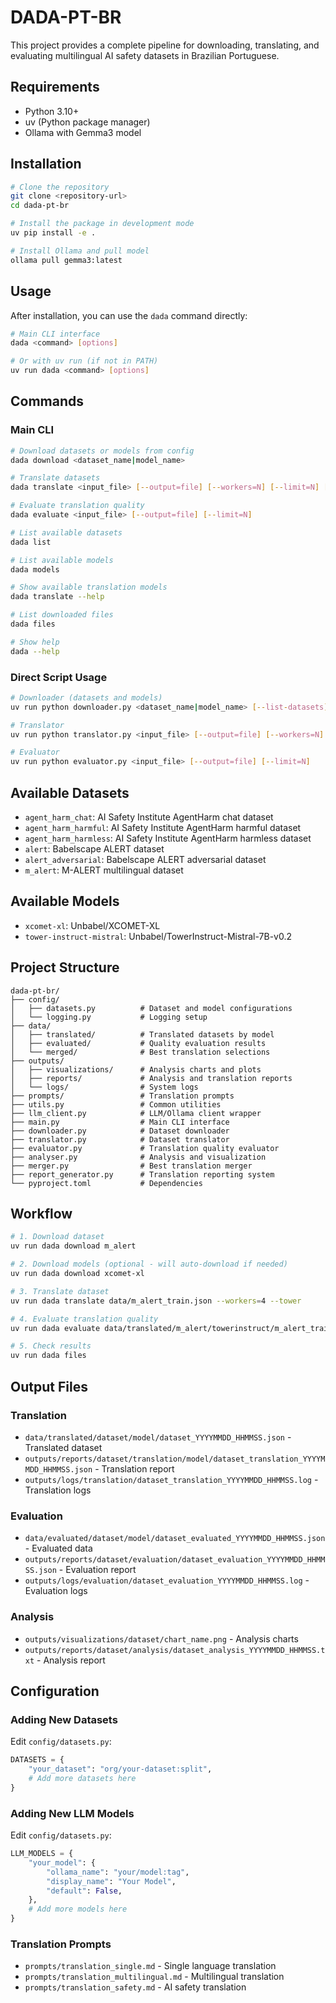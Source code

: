 # DADA-PT-BR

This project provides a complete pipeline for downloading, translating, and evaluating multilingual AI safety datasets in Brazilian Portuguese.

## Requirements

- Python 3.10+
- uv (Python package manager)
- Ollama with Gemma3 model

## Installation

```bash
# Clone the repository
git clone <repository-url>
cd dada-pt-br

# Install the package in development mode
uv pip install -e .

# Install Ollama and pull model
ollama pull gemma3:latest
```

## Usage

After installation, you can use the `dada` command directly:

```bash
# Main CLI interface
dada <command> [options]

# Or with uv run (if not in PATH)
uv run dada <command> [options]
```

## Commands

### Main CLI

```bash
# Download datasets or models from config
dada download <dataset_name|model_name>

# Translate datasets
dada translate <input_file> [--output=file] [--workers=N] [--limit=N] [--model=model_name]

# Evaluate translation quality
dada evaluate <input_file> [--output=file] [--limit=N]

# List available datasets
dada list

# List available models
dada models

# Show available translation models
dada translate --help

# List downloaded files
dada files

# Show help
dada --help
```

### Direct Script Usage

```bash
# Downloader (datasets and models)
uv run python downloader.py <dataset_name|model_name> [--list-datasets] [--list-models]

# Translator
uv run python translator.py <input_file> [--output=file] [--workers=N] [--tower] [--limit=N]

# Evaluator
uv run python evaluator.py <input_file> [--output=file] [--limit=N]
```

## Available Datasets

- `agent_harm_chat`: AI Safety Institute AgentHarm chat dataset
- `agent_harm_harmful`: AI Safety Institute AgentHarm harmful dataset
- `agent_harm_harmless`: AI Safety Institute AgentHarm harmless dataset
- `alert`: Babelscape ALERT dataset
- `alert_adversarial`: Babelscape ALERT adversarial dataset
- `m_alert`: M-ALERT multilingual dataset

## Available Models

- `xcomet-xl`: Unbabel/XCOMET-XL
- `tower-instruct-mistral`: Unbabel/TowerInstruct-Mistral-7B-v0.2

## Project Structure

```
dada-pt-br/
├── config/
│   ├── datasets.py          # Dataset and model configurations
│   └── logging.py           # Logging setup
├── data/
│   ├── translated/          # Translated datasets by model
│   ├── evaluated/           # Quality evaluation results
│   └── merged/              # Best translation selections
├── outputs/
│   ├── visualizations/      # Analysis charts and plots
│   ├── reports/             # Analysis and translation reports
│   └── logs/                # System logs
├── prompts/                 # Translation prompts
├── utils.py                 # Common utilities
├── llm_client.py            # LLM/Ollama client wrapper
├── main.py                  # Main CLI interface
├── downloader.py            # Dataset downloader
├── translator.py            # Dataset translator
├── evaluator.py             # Translation quality evaluator
├── analyser.py              # Analysis and visualization
├── merger.py                # Best translation merger
├── report_generator.py      # Translation reporting system
└── pyproject.toml           # Dependencies
```

## Workflow

```bash
# 1. Download dataset
uv run dada download m_alert

# 2. Download models (optional - will auto-download if needed)
uv run dada download xcomet-xl

# 3. Translate dataset
uv run dada translate data/m_alert_train.json --workers=4 --tower

# 4. Evaluate translation quality
uv run dada evaluate data/translated/m_alert/towerinstruct/m_alert_train_20251006_123456.json

# 5. Check results
uv run dada files
```

## Output Files

### Translation
- `data/translated/dataset/model/dataset_YYYYMMDD_HHMMSS.json` - Translated dataset
- `outputs/reports/dataset/translation/model/dataset_translation_YYYYMMDD_HHMMSS.json` - Translation report
- `outputs/logs/translation/dataset_translation_YYYYMMDD_HHMMSS.log` - Translation logs

### Evaluation
- `data/evaluated/dataset/model/dataset_evaluated_YYYYMMDD_HHMMSS.json` - Evaluated data
- `outputs/reports/dataset/evaluation/dataset_evaluation_YYYYMMDD_HHMMSS.json` - Evaluation report
- `outputs/logs/evaluation/dataset_evaluation_YYYYMMDD_HHMMSS.log` - Evaluation logs

### Analysis
- `outputs/visualizations/dataset/chart_name.png` - Analysis charts
- `outputs/reports/dataset/analysis/dataset_analysis_YYYYMMDD_HHMMSS.txt` - Analysis report

## Configuration

### Adding New Datasets

Edit `config/datasets.py`:

```python
DATASETS = {
    "your_dataset": "org/your-dataset:split",
    # Add more datasets here
}
```

### Adding New LLM Models

Edit `config/datasets.py`:

```python
LLM_MODELS = {
    "your_model": {
        "ollama_name": "your/model:tag",
        "display_name": "Your Model",
        "default": False,
    },
    # Add more models here
}
```

### Translation Prompts

- `prompts/translation_single.md` - Single language translation
- `prompts/translation_multilingual.md` - Multilingual translation
- `prompts/translation_safety.md` - AI safety translation
